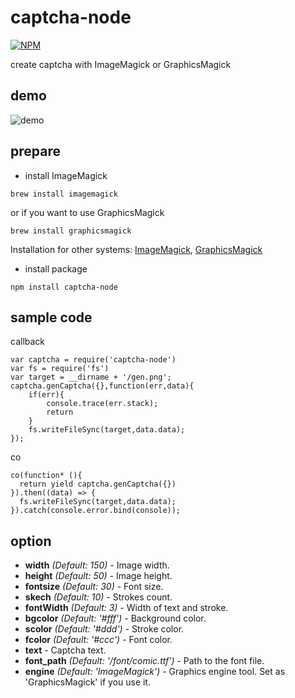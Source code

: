 # captcha-node

[![NPM](https://nodei.co/npm/captcha-node.png?downloads=true&downloadRank=true&stars=true)](https://nodei.co/npm/captcha-node/)


 create captcha with ImageMagick or GraphicsMagick

## demo

![demo](demo/gen.png)



## prepare

* install ImageMagick

```
brew install imagemagick
```

or if you want to use GraphicsMagick

```
brew install graphicsmagick
```

Installation for other systems: [ImageMagick](http://www.imagemagick.org/script/binary-releases.php), [GraphicsMagick](http://www.graphicsmagick.org/README.html)

* install package


```
npm install captcha-node
```

## sample code

callback

```
var captcha = require('captcha-node')
var fs = require('fs')
var target = __dirname + '/gen.png';
captcha.genCaptcha({},function(err,data){
    if(err){
        console.trace(err.stack);
        return
    }
    fs.writeFileSync(target,data.data);
});
```

co

```
co(function* (){
  return yield captcha.genCaptcha({})
}).then((data) => {
  fs.writeFileSync(target,data.data);
}).catch(console.error.bind(console));

```

## option

* **width** *(Default: 150)* - Image width.
* **height** *(Default: 50)* - Image height.
* **fontsize** *(Default: 30)* - Font size.
* **skech** *(Default: 10)* - Strokes count.
* **fontWidth** *(Default: 3)* - Width of text and stroke.
* **bgcolor** *(Default: '#fff')* - Background color.
* **scolor** *(Default: '#ddd')* - Stroke color.
* **fcolor** *(Default: '#ccc')* - Font color.
* **text** - Captcha text.
* **font_path** *(Default: '/font/comic.ttf')* - Path to the font file.
* **engine** *(Default: 'ImageMagick')* - Graphics engine tool. Set as 'GraphicsMagick' if you use it.

